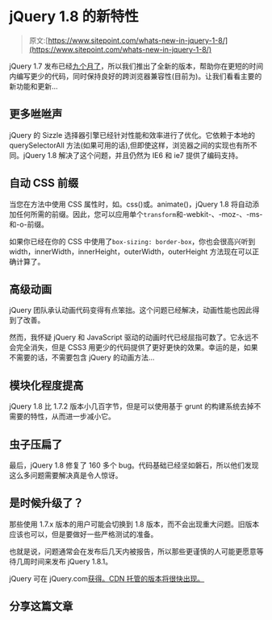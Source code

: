 # jQuery 1.8 的新特性

> 原文:[https://www.sitepoint.com/whats-new-in-jquery-1-8/](https://www.sitepoint.com/whats-new-in-jquery-1-8/)

jQuery 1.7 发布已经[九个月了](https://www.sitepoint.com/jquery-17-whats-new/)，所以我们推出了全新的版本，帮助你在更短的时间内编写更少的代码，同时保持良好的跨浏览器兼容性(目前为)。让我们看看主要的新功能和更新…

## 更多咝咝声

jQuery 的 Sizzle 选择器引擎已经针对性能和效率进行了优化。它依赖于本地的 querySelectorAll 方法(如果可用的话),但即使这样，浏览器之间的实现也有所不同。jQuery 1.8 解决了这个问题，并且仍然为 IE6 和 ie7 提供了编码支持。

## 自动 CSS 前缀

当您在方法中使用 CSS 属性时，如。css()或。animate()，jQuery 1.8 将自动添加任何所需的前缀。因此，您可以应用单个`transform`和-webkit-、-moz-、-ms-和-o-前缀。

如果你已经在你的 CSS 中使用了`box-sizing: border-box`，你也会很高兴听到 width，innerWidth，innerHeight，outerWidth，outerHeight 方法现在可以正确计算了。

## 高级动画

jQuery 团队承认动画代码变得有点笨拙。这个问题已经解决，动画性能也因此得到了改善。

然而，我怀疑 jQuery 和 JavaScript 驱动的动画时代已经屈指可数了。它永远不会完全消失，但是 CSS3 用更少的代码提供了更好更快的效果。幸运的是，如果不需要的话，不需要包含 jQuery 的动画方法…

## 模块化程度提高

jQuery 1.8 比 1.7.2 版本小几百字节，但是可以使用基于 grunt 的构建系统去掉不需要的特性，从而进一步减小它。

## 虫子压扁了

最后，jQuery 1.8 修复了 160 多个 bug。代码基础已经坚如磐石，所以他们发现这么多问题需要解决真是令人惊讶。

## 是时候升级了？

那些使用 1.7.x 版本的用户可能会切换到 1.8 版本，而不会出现重大问题。旧版本应该也可以，但是要做好一些严格测试的准备。

也就是说，问题通常会在发布后几天内被报告，所以那些更谨慎的人可能更愿意等待几周时间来发布 jQuery 1.8.1。

jQuery 可在 jQuery.com[获得。CDN 托管的版本将很快出现。](http://jquery.com/)

## 分享这篇文章